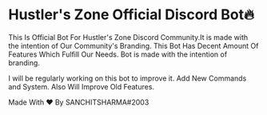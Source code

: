 # Hustler's Zone Official Discord Bot🔥


This Is Official Bot For Hustler's Zone Discord Community.It is made with the intention of Our Community's Branding.
This Bot Has Decent Amount Of Features Which Fulfill Our Needs.
Bot is made with the intention of branding.



I will be regularly working on this bot to improve it.
Add New Commands and System.
Also Will Improve Old Features.



Made With ❤️ By SANCHITSHARMA#2003

